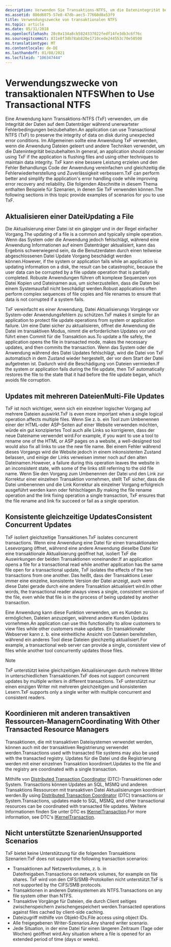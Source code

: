 ```yaml
---
description: Verwenden Sie Transaktions-NTFS, um die Datenintegrität beizubehalten.
ms.assetid: 886d6075-57e8-47db-aec5-77660d0a53f9
title: Verwendungszwecke von transaktionalen NTFS
ms.topic: article
ms.date: 05/31/2018
ms.openlocfilehash: 28c0a134a8cb5824337022fedf14fe3db3c6f76c
ms.sourcegitcommit: 831e8f3db78ab820e1710cede244553c70e50500
ms.translationtype: MT
ms.contentlocale: de-DE
ms.lasthandoff: 01/08/2021
ms.locfileid: "106347444"
---
```

# <a name="when-to-use-transactional-ntfs"></a><span data-ttu-id="877bb-103">Verwendungszwecke von transaktionalen NTFS</span><span class="sxs-lookup"><span data-stu-id="877bb-103">When to Use Transactional NTFS</span></span>

<span data-ttu-id="877bb-104">Eine Anwendung kann Transaktions-NTFS (TxF) verwenden, um die Integrität der Daten auf dem Datenträger während unerwarteter Fehlerbedingungen beizubehalten.</span><span class="sxs-lookup"><span data-stu-id="877bb-104">An application can use Transactional NTFS (TxF) to preserve the integrity of data on disk during unexpected error conditions.</span></span> <span data-ttu-id="877bb-105">Im Allgemeinen sollte eine Anwendung TxF verwenden, wenn die Anwendung Dateien geleert und andere Techniken verwendet, um die Datenintegrität beizubehalten.</span><span class="sxs-lookup"><span data-stu-id="877bb-105">In general, an application should consider using TxF if the application is flushing files and using other techniques to maintain data integrity.</span></span> <span data-ttu-id="877bb-106">TxF kann eine bessere Leistung erzielen und den Fehler Behandlungs Code der Anwendung vereinfachen und gleichzeitig die Fehlerwiederherstellung und Zuverlässigkeit verbessern.</span><span class="sxs-lookup"><span data-stu-id="877bb-106">TxF can perform better and simplify the application's error handling code while improving error recovery and reliability.</span></span> <span data-ttu-id="877bb-107">Die folgenden Abschnitte in diesem Thema enthalten Beispiele für Szenarien, in denen Sie TxF verwenden können.</span><span class="sxs-lookup"><span data-stu-id="877bb-107">The following sections in this topic provide examples of scenarios for you to use TxF.</span></span>

## <a name="updating-a-file"></a><span data-ttu-id="877bb-108">Aktualisieren einer Datei</span><span class="sxs-lookup"><span data-stu-id="877bb-108">Updating a File</span></span>

<span data-ttu-id="877bb-109">Die Aktualisierung einer Datei ist ein gängiger und in der Regel einfacher Vorgang.</span><span class="sxs-lookup"><span data-stu-id="877bb-109">The updating of a file is a common and typically simple operation.</span></span> <span data-ttu-id="877bb-110">Wenn das System oder die Anwendung jedoch fehlschlägt, während eine Anwendung Informationen auf einem Datenträger aktualisiert, kann das Ergebnis schwerwiegend sein, da die Benutzerdaten durch einen teilweise abgeschlossenen Datei Update Vorgang beschädigt werden können.</span><span class="sxs-lookup"><span data-stu-id="877bb-110">However, if the system or application fails while an application is updating information on a disk, the result can be catastrophic, because the user data can be corrupted by a file update operation that is partially completed.</span></span> <span data-ttu-id="877bb-111">Robuste Anwendungen führen oft komplexe Sequenzen von Datei Kopien und Dateinamen aus, um sicherzustellen, dass die Daten bei einem Systemausfall nicht beschädigt werden.</span><span class="sxs-lookup"><span data-stu-id="877bb-111">Robust applications often perform complex sequences of file copies and file renames to ensure that data is not corrupted if a system fails.</span></span>

<span data-ttu-id="877bb-112">TxF vereinfacht es einer Anwendung, Datei Aktualisierungs Vorgänge vor System-oder Anwendungsfehlern zu schützen.</span><span class="sxs-lookup"><span data-stu-id="877bb-112">TxF makes it simple for an application to protect file update operations from system or application failure.</span></span> <span data-ttu-id="877bb-113">Um eine Datei sicher zu aktualisieren, öffnet die Anwendung die Datei im transaktiven Modus, nimmt die erforderlichen Updates vor und führt einen Commit für die Transaktion aus.</span><span class="sxs-lookup"><span data-stu-id="877bb-113">To update a file safely, the application opens the file in transacted mode, makes the necessary updates, and then commits the transaction.</span></span> <span data-ttu-id="877bb-114">Wenn das System oder die Anwendung während des Datei Updates fehlschlägt, wird die Datei von TxF automatisch in dem Zustand wieder hergestellt, der vor dem Start der Datei aufgetreten ist. Dadurch wird die Beschädigung von Dateien vermieden.</span><span class="sxs-lookup"><span data-stu-id="877bb-114">If the system or application fails during the file update, then TxF automatically restores the file to the state that it had before the file update began, which avoids file corruption.</span></span>

## <a name="multi-file-updates"></a><span data-ttu-id="877bb-115">Updates mit mehreren Dateien</span><span class="sxs-lookup"><span data-stu-id="877bb-115">Multi-File Updates</span></span>

<span data-ttu-id="877bb-116">TxF ist noch wichtiger, wenn sich ein einzelner logischer Vorgang auf mehrere Dateien auswirkt.</span><span class="sxs-lookup"><span data-stu-id="877bb-116">TxF is even more important when a single logical operation affects multiple files.</span></span> <span data-ttu-id="877bb-117">Wenn Sie z. b. ein Tool zum Umbenennen einer der HTML-oder ASP-Seiten auf einer Website verwenden möchten, würde ein gut konzipiertes Tool auch alle Links so korrigieren, dass der neue Dateiname verwendet wird.</span><span class="sxs-lookup"><span data-stu-id="877bb-117">For example, if you want to use a tool to rename one of the HTML or ASP pages on a website, a well-designed tool would also fix all links to use the new file name.</span></span> <span data-ttu-id="877bb-118">Bei einem Fehler während dieses Vorgangs wird die Website jedoch in einem inkonsistenten Zustand belassen, und einige der Links verweisen immer noch auf den alten Dateinamen.</span><span class="sxs-lookup"><span data-stu-id="877bb-118">However, a failure during this operation leaves the website in an inconsistent state, with some of the links still referring to the old file name.</span></span> <span data-ttu-id="877bb-119">Wenn Sie den Vorgang zum Umbenennen der Datei und den Link zur Korrektur einer einzelnen Transaktion vornehmen, stellt TxF sicher, dass die Datei umbenennen und die Link Korrektur als einzelner Vorgang erfolgreich ausgeführt werden kann oder fehlschlagen.</span><span class="sxs-lookup"><span data-stu-id="877bb-119">By making the file rename operation and the link fixing operation a single transaction, TxF ensures that the file rename and link fix succeed or fail as a single operation.</span></span>

## <a name="consistent-concurrent-updates"></a><span data-ttu-id="877bb-120">Konsistente gleichzeitige Updates</span><span class="sxs-lookup"><span data-stu-id="877bb-120">Consistent Concurrent Updates</span></span>

<span data-ttu-id="877bb-121">TxF isoliert gleichzeitige Transaktionen.</span><span class="sxs-lookup"><span data-stu-id="877bb-121">TxF isolates concurrent transactions.</span></span> <span data-ttu-id="877bb-122">Wenn eine Anwendung eine Datei für einen transaktionalen Lesevorgang öffnet, während eine andere Anwendung dieselbe Datei für eine transaktionale Aktualisierung geöffnet hat, isoliert TxF die Auswirkungen der beiden Transaktionen voneinander.</span><span class="sxs-lookup"><span data-stu-id="877bb-122">If an application opens a file for a transactional read while another application has the same file open for a transactional update, TxF isolates the effects of the two transactions from one another.</span></span> <span data-ttu-id="877bb-123">Das heißt, dass der Transaktions Leser immer eine einzelne, konsistente Version der Datei anzeigt, auch wenn diese Datei gerade durch eine andere Transaktion aktualisiert wird.</span><span class="sxs-lookup"><span data-stu-id="877bb-123">In other words, the transactional reader always views a single, consistent version of the file, even while that file is in the process of being updated by another transaction.</span></span>

<span data-ttu-id="877bb-124">Eine Anwendung kann diese Funktion verwenden, um es Kunden zu ermöglichen, Dateien anzuzeigen, während andere Kunden Updates vornehmen.</span><span class="sxs-lookup"><span data-stu-id="877bb-124">An application can use this functionality to allow customers to view files while other customers make updates.</span></span> <span data-ttu-id="877bb-125">Ein transaktionaler Webserver kann z. b. eine einheitliche Ansicht von Dateien bereitstellen, während ein anderes Tool diese Dateien gleichzeitig aktualisiert.</span><span class="sxs-lookup"><span data-stu-id="877bb-125">For example, a transactional web server can provide a single, consistent view of files while another tool concurrently updates those files.</span></span>

> [!Note]  
> <span data-ttu-id="877bb-126">TxF unterstützt keine gleichzeitigen Aktualisierungen durch mehrere Writer in unterschiedlichen Transaktionen.</span><span class="sxs-lookup"><span data-stu-id="877bb-126">TxF does not support concurrent updates by multiple writers in different transactions.</span></span> <span data-ttu-id="877bb-127">TxF unterstützt nur einen einzigen Writer mit mehreren gleichzeitigen und konsistenten Lesern.</span><span class="sxs-lookup"><span data-stu-id="877bb-127">TxF supports only a single writer with multiple concurrent and consistent readers.</span></span>

 

## <a name="coordinating-with-other-transacted-resource-managers"></a><span data-ttu-id="877bb-128">Koordinieren mit anderen transaktiven Ressourcen-Managern</span><span class="sxs-lookup"><span data-stu-id="877bb-128">Coordinating With Other Transacted Resource Managers</span></span>

<span data-ttu-id="877bb-129">Transaktionen, die mit transaktiven Dateisystemen verwendet werden, können auch mit der transaktiven Registrierung verwendet werden.</span><span class="sxs-lookup"><span data-stu-id="877bb-129">Transactions used with transacted file systems may also be used with the transacted registry.</span></span> <span data-ttu-id="877bb-130">Updates für die Datei und die Registrierung werden mit einer einzelnen Transaktion koordiniert.</span><span class="sxs-lookup"><span data-stu-id="877bb-130">Updates to the file and the registry are coordinated with a single transaction.</span></span>

<span data-ttu-id="877bb-131">Mithilfe von [Distributed Transaction Coordinator](/previous-versions/windows/desktop/mscs/distributed-transaction-coordinator) (DTC)-Transaktionen oder System. Transactions können Updates an SQL, MSMQ und anderen Transaktions Ressourcen mit transaktiven Datei Aktualisierungen koordiniert werden.</span><span class="sxs-lookup"><span data-stu-id="877bb-131">By using [Distributed Transaction Coordinator](/previous-versions/windows/desktop/mscs/distributed-transaction-coordinator) (DTC) transactions or System.Transactions, updates made to SQL, MSMQ, and other transactional resources can be coordinated with transacted file updates.</span></span> <span data-ttu-id="877bb-132">Weitere Informationen finden Sie unter DTC es [IKernelTransaction](/previous-versions/windows/desktop/aa344210(v=vs.85)).</span><span class="sxs-lookup"><span data-stu-id="877bb-132">For more information, see DTC's [IKernelTransaction](/previous-versions/windows/desktop/aa344210(v=vs.85)).</span></span>

## <a name="unsupported-scenarios"></a><span data-ttu-id="877bb-133">Nicht unterstützte Szenarien</span><span class="sxs-lookup"><span data-stu-id="877bb-133">Unsupported Scenarios</span></span>

<span data-ttu-id="877bb-134">TxF bietet keine Unterstützung für die folgenden Transaktions Szenarien:</span><span class="sxs-lookup"><span data-stu-id="877bb-134">TxF does not support the following transaction scenarios:</span></span>

-   <span data-ttu-id="877bb-135">Transaktionen auf Netzwerkvolumes, z. b. in Dateifreigaben.</span><span class="sxs-lookup"><span data-stu-id="877bb-135">Transactions on network volumes, for example on file shares.</span></span> <span data-ttu-id="877bb-136">TxF wird von den CIFS/SMB-Protokollen nicht unterstützt.</span><span class="sxs-lookup"><span data-stu-id="877bb-136">TxF is not supported by the CIFS/SMB protocols.</span></span>
-   <span data-ttu-id="877bb-137">Transaktionen in anderen Dateisystemen als NTFS.</span><span class="sxs-lookup"><span data-stu-id="877bb-137">Transactions on any file system other than NTFS.</span></span>
-   <span data-ttu-id="877bb-138">Transaktive Vorgänge für Dateien, die durch Client seitiges zwischenspeichern zwischengespeichert werden.</span><span class="sxs-lookup"><span data-stu-id="877bb-138">Transacted operations against files cached by client-side caching.</span></span>
-   <span data-ttu-id="877bb-139">Dateizugriff mithilfe von Objekt-IDs.</span><span class="sxs-lookup"><span data-stu-id="877bb-139">File access using object IDs.</span></span>
-   <span data-ttu-id="877bb-140">Alle freigegebenen Writer-Szenarios.</span><span class="sxs-lookup"><span data-stu-id="877bb-140">Any shared writer scenario.</span></span>
-   <span data-ttu-id="877bb-141">Jede Situation, in der eine Datei für einen längeren Zeitraum (Tage oder Wochen) geöffnet wird.</span><span class="sxs-lookup"><span data-stu-id="877bb-141">Any situation where a file is opened for an extended period of time (days or weeks).</span></span>

 

 
